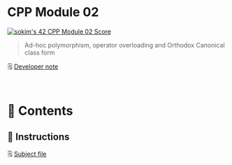 # CPP Module 02

[![sokim's 42 CPP Module 02 Score](https://badge42.vercel.app/api/v2/cl1sxc9pb003009jgq7f86utb/project/2649920)](https://github.com/JaeSeoKim/badge42)

> Ad-hoc polymorphism, operator overloading and Orthodox Canonical class form

🗒️ [Developer note](https://www.notion.so/Module-02-d1b207a50ad74346b66f1605610483a0)

</br>


# 🚀 Contents

## 🚩 Instructions

🗒️ [Subject file](https://github.com/S0YKIM/42-SEOUL/blob/main/CPP/module-02/subject/module-02.pdf)
